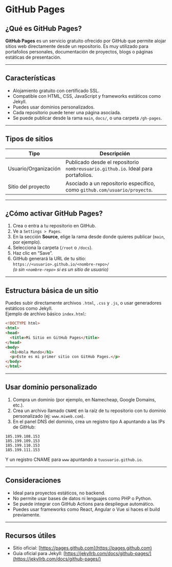 # GitHub Pages

## ¿Qué es GitHub Pages?

**GitHub Pages** es un servicio gratuito ofrecido por GitHub que permite alojar sitios web directamente desde un repositorio. Es muy utilizado para portafolios personales, documentación de proyectos, blogs o páginas estáticas de presentación.

---

## Características

- Alojamiento gratuito con certificado SSL.
- Compatible con HTML, CSS, JavaScript y frameworks estáticos como Jekyll.
- Puedes usar dominios personalizados.
- Cada repositorio puede tener una página asociada.
- Se puede publicar desde la rama `main`, `docs/`, o una carpeta `/gh-pages`.

---

## Tipos de sitios

| Tipo                     | Descripción                                             |
|--------------------------|---------------------------------------------------------|
| Usuario/Organización     | Publicado desde el repositorio `nombreusuario.github.io`. Ideal para portafolios. |
| Sitio del proyecto       | Asociado a un repositorio específico, como `github.com/usuario/proyecto`.         |

---

## ¿Cómo activar GitHub Pages?

1. Crea o entra a tu repositorio en GitHub.
2. Ve a `Settings > Pages`.
3. En la sección **Source**, elige la rama desde donde quieres publicar (`main`, por ejemplo).
4. Selecciona la carpeta (`/root` o `/docs`).
5. Haz clic en “Save”.
6. GitHub generará la URL de tu sitio:  
   `https://<usuario>.github.io/<nombre-repo>/`  
   *(o sin `<nombre-repo>` si es un sitio de usuario)*

---

## Estructura básica de un sitio

Puedes subir directamente archivos `.html`, `.css` y `.js`, o usar generadores estáticos como Jekyll.  
Ejemplo de archivo básico `index.html`:

```html
<!DOCTYPE html>
<html>
<head>
  <title>Mi Sitio en GitHub Pages</title>
</head>
<body>
  <h1>Hola Mundo</h1>
  <p>Este es mi primer sitio con GitHub Pages.</p>
</body>
</html>
```

---

## Usar dominio personalizado

1. Compra un dominio (por ejemplo, en Namecheap, Google Domains, etc.).
2. Crea un archivo llamado `CNAME` en la raíz de tu repositorio con tu dominio personalizado (ej: `www.miweb.com`).
3. En el panel DNS del dominio, crea un registro tipo A apuntando a las IPs de GitHub:

```
185.199.108.153  
185.199.109.153  
185.199.110.153  
185.199.111.153
```

Y un registro CNAME para `www` apuntando a `tuusuario.github.io`.

---

## Consideraciones

- Ideal para proyectos estáticos, no backend.
- No permite usar bases de datos ni lenguajes como PHP o Python.
- Se puede integrar con GitHub Actions para despliegue automático.
- Puedes usar frameworks como React, Angular o Vue si haces el build previamente.

---

## Recursos útiles

- Sitio oficial: [https://pages.github.com](https://pages.github.com)
- Guía oficial para Jekyll: [https://jekyllrb.com/docs/github-pages/](https://jekyllrb.com/docs/github-pages/)

